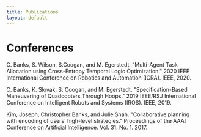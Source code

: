 ```yaml
---
title: Publications
layout: default
---
```


# Conferences
C. Banks, S. Wilson, S.Coogan, and M. Egerstedt. "Multi-Agent Task Allocation using Cross-Entropy Temporal Logic Optimization." 2020 IEEE International Conference on Robotics and Automation (ICRA). IEEE, 2020.

C. Banks, K. Slovak, S. Coogan, and M. Egerstedt. "Specification-Based Maneuvering of Quadcopters Through Hoops." 2019 IEEE/RSJ International Conference on Intelligent Robots and Systems (IROS). IEEE, 2019.

Kim, Joseph, Christopher Banks, and Julie Shah. "Collaborative planning with encoding of users' high-level strategies." Proceedings of the AAAI Conference on Artificial Intelligence. Vol. 31. No. 1. 2017.
